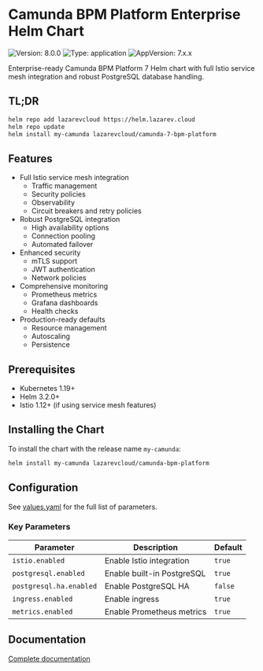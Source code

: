 # Camunda BPM Platform Enterprise Helm Chart

![Version: 8.0.0](https://img.shields.io/badge/Version-8.0.0-informational?style=flat-square)
![Type: application](https://img.shields.io/badge/Type-application-informational?style=flat-square)
![AppVersion: 7.x.x](https://img.shields.io/badge/AppVersion-7.x.x-informational?style=flat-square)

Enterprise-ready Camunda BPM Platform 7 Helm chart with full Istio service mesh integration and robust PostgreSQL database handling.

## TL;DR

```bash
helm repo add lazarevcloud https://helm.lazarev.cloud
helm repo update
helm install my-camunda lazarevcloud/camunda-7-bpm-platform
```

## Features

- Full Istio service mesh integration
  - Traffic management
  - Security policies
  - Observability
  - Circuit breakers and retry policies
- Robust PostgreSQL integration
  - High availability options
  - Connection pooling
  - Automated failover
- Enhanced security
  - mTLS support
  - JWT authentication
  - Network policies
- Comprehensive monitoring
  - Prometheus metrics
  - Grafana dashboards
  - Health checks
- Production-ready defaults
  - Resource management
  - Autoscaling
  - Persistence

## Prerequisites

- Kubernetes 1.19+
- Helm 3.2.0+
- Istio 1.12+ (if using service mesh features)

## Installing the Chart

To install the chart with the release name `my-camunda`:

```bash
helm install my-camunda lazarevcloud/camunda-bpm-platform
```

## Configuration

See [values.yaml](./values.yaml) for the full list of parameters.

### Key Parameters

| Parameter | Description | Default |
|-----------|-------------|---------|
| `istio.enabled` | Enable Istio integration | `true` |
| `postgresql.enabled` | Enable built-in PostgreSQL | `true` |
| `postgresql.ha.enabled` | Enable PostgreSQL HA | `false` |
| `ingress.enabled` | Enable ingress | `true` |
| `metrics.enabled` | Enable Prometheus metrics | `true` |

## Documentation

[Complete documentation](https://docs.camunda.org/manual/7.18/)
